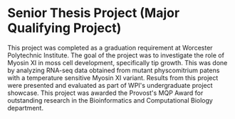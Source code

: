 # Senior Thesis Project (Major Qualifying Project)
This project was completed as a graduation requirement at Worcester Polytechnic Institute. The goal of the project was to investigate the role of Myosin XI in moss cell development, specifically tip growth. This was done by analyzing RNA-seq data obtained from mutant physcomitrium patens with a temperature sensitive Myosin XI variant. Results from this project were presented and evaluated as part of WPI's undergraduate project showcase. This project was awarded the Provost's MQP Award for outstanding research in the Bioinformatics and Computational Biology department. 
